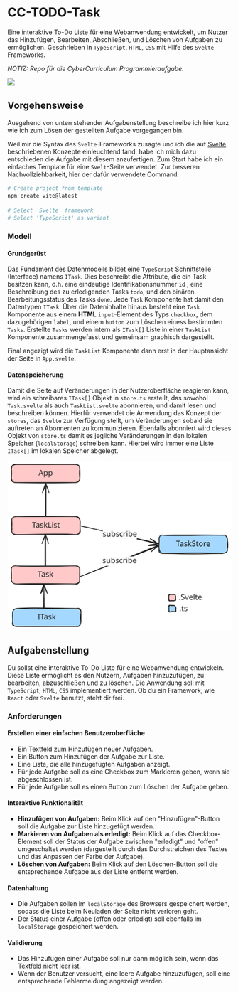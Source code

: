 # CC-TODO-Task

Eine interaktive To-Do Liste für eine Webanwendung entwickelt, um Nutzer das Hinzufügen, Bearbeiten, Abschließen, und Löschen von Aufgaben zu ermöglichen. Geschrieben in `TypeScript`, `HTML`, `CSS` mit Hilfe des `Svelte` Frameworks.

*NOTIZ: Repo für die CyberCurriculum Programmieraufgabe.*

<img src='task_ex.png'>

## Vorgehensweise
Ausgehend von unten stehender Aufgabenstellung beschreibe ich hier kurz wie ich zum Lösen der gestellten Aufgabe vorgegangen bin. 

Weil mir die Syntax des `Svelte`-Frameworks zusagte und ich die auf [Svelte](https://svelte.dev) beschriebenen Konzepte einleuchtend fand, habe ich mich dazu entschieden die Aufgabe mit diesem anzufertigen. Zum Start habe ich ein einfaches Template für eine `Svelt`-Seite verwendet. Zur besseren Nachvollziehbarkeit, hier der dafür verwendete Command.
```bash
# Create project from template
npm create vite@latest

# Select `Svelte` framework
# Select 'TypeScript' as variant
```

### Modell
#### Grundgerüst
Das Fundament des Datenmodells bildet eine `TypeScript` Schnittstelle (Interface) namens `ITask`. Dies beschreibt die Attribute, die ein Task besitzen kann, d.h. eine eindeutige Identifikationsnummer `id` , eine Beschreibung des zu erledigenden Tasks `todo`, und den binären Bearbeitungsstatus des Tasks `done`. Jede `Task` Komponente hat damit den Datentypen `ITask`. Über die Dateninhalte hinaus besteht eine `Task` Komponente aus einem **HTML** `input`-Element des Typs `checkbox`, dem dazugehörigen `label`, und einem `button` zum Löschen einess bestimmten `Tasks`. Erstellte `Tasks` werden intern als `ITask[]` Liste in einer `TaskList` Komponente zusammengefasst und gemeinsam graphisch dargestellt.

Final angezigt wird die `TaskList` Komponente dann erst in der Hauptansicht der Seite in `App.svelte`.

#### Datenspeicherung
Damit die Seite auf Veränderungen in der Nutzeroberfläche reagieren kann, wird ein schreibares `ITask[]` Objekt in `store.ts` erstellt, das sowohol `Task.svelte` als auch `TaskList.svelte` abonnieren, und damit lesen und beschreiben können.
Hierfür verwendet die Anwendung das Konzept der `stores`, das `Svelte` zur Verfügung stellt, um Veränderungen sobald sie auftreten an Abonnenten zu kommunizieren. Ebenfalls abonniert wird dieses Objekt von `store.ts` damit es jegliche Veränderungen in den lokalen Speicher (`localStorage`) schreiben kann. Hierbei wird immer eine Liste `ITask[]` im lokalen Speicher abgelegt.

<img src='./CCTaskModel.excalidraw.svg'>


## Aufgabenstellung
Du sollst eine interaktive To-Do Liste für eine Webanwendung entwickeln. Diese Liste ermöglicht es den Nutzern, Aufgaben hinzuzufügen, zu bearbeiten, abzuschließen und zu löschen. Die Anwendung soll mit `TypeScript`, `HTML`, `CSS` implementiert werden. Ob du ein Framework, wie `React` oder `Svelte` benutzt, steht dir frei.

### Anforderungen
#### Erstellen einer einfachen Benutzeroberfläche
- Ein Textfeld zum Hinzufügen neuer Aufgaben.
- Ein Button zum Hinzufügen der Aufgabe zur Liste.
- Eine Liste, die alle hinzugefügten Aufgaben anzeigt.
- Für jede Aufgabe soll es eine Checkbox zum Markieren geben, wenn sie abgeschlossen ist.
- Für jede Aufgabe soll es einen Button zum Löschen der Aufgabe geben.

#### Interaktive Funktionalität
- **Hinzufügen von Aufgaben:** Beim Klick auf den "Hinzufügen"-Button soll die Aufgabe zur Liste hinzugefügt werden.
- **Markieren von Aufgaben als erledigt:** Beim Klick auf das Checkbox-Element soll der Status der Aufgabe zwischen "erledigt" und "offen" umgeschaltet werden (dargestellt durch das Durchstreichen des Textes und das Anpassen der Farbe der Aufgabe).
- **Löschen von Aufgaben:** Beim Klick auf den Löschen-Button soll die entsprechende Aufgabe aus der Liste entfernt werden.

#### Datenhaltung
- Die Aufgaben sollen im `localStorage` des Browsers gespeichert werden, sodass die Liste beim Neuladen der Seite nicht verloren geht.
- Der Status einer Aufgabe (offen oder erledigt) soll ebenfalls im `localStorage` gespeichert werden.

#### Validierung
- Das Hinzufügen einer Aufgabe soll nur dann möglich sein, wenn das Textfeld nicht leer ist.
- Wenn der Benutzer versucht, eine leere Aufgabe hinzuzufügen, soll eine entsprechende Fehlermeldung angezeigt werden.